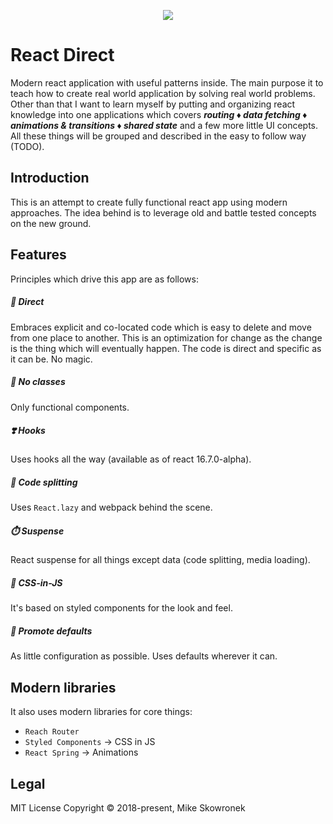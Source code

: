 <p align="center"><img src="https://github.com/coderitual/react-direct/blob/master/media/logo-direct.png"></p>

# React Direct
Modern react application with useful patterns inside. The main purpose it to teach how to create real world application by solving real world problems. Other than that I want to learn myself by putting and organizing react knowledge into one applications which covers _**routing ♦️ data fetching ♦️ animations & transitions ♦️ shared state**_ and a few more little UI concepts. All these things will be grouped and described in the easy to follow way (TODO).

## Introduction

This is an attempt to create fully functional react app using modern approaches. The idea behind is to leverage old and battle tested concepts on the new ground.

## Features
Principles which drive this app are as follows:


##### 🎯 *Direct*
Embraces explicit and co-located code which is easy to delete and move from one place to another. This is an optimization for change as the change is the thing which will eventually happen. The code is direct and specific as it can be. No magic.
##### 🍆 *No classes*
Only functional components.
##### ❣️ *Hooks*
Uses hooks all the way (available as of react 16.7.0-alpha).
##### 🖖 *Code splitting*
Uses `React.lazy` and webpack behind the scene.
##### ⏱️ *Suspense*
React suspense for all things except data (code splitting, media loading).
##### 👗 *CSS-in-JS*
It's based on styled components for the look and feel.
##### 🤷 *Promote defaults*
As little configuration as possible. Uses defaults wherever it can.

## Modern libraries

It also uses modern libraries for core things:
- `Reach Router`
- `Styled Components` -> CSS in JS
- `React Spring` -> Animations

## Legal
MIT License Copyright © 2018-present, Mike Skowronek 
